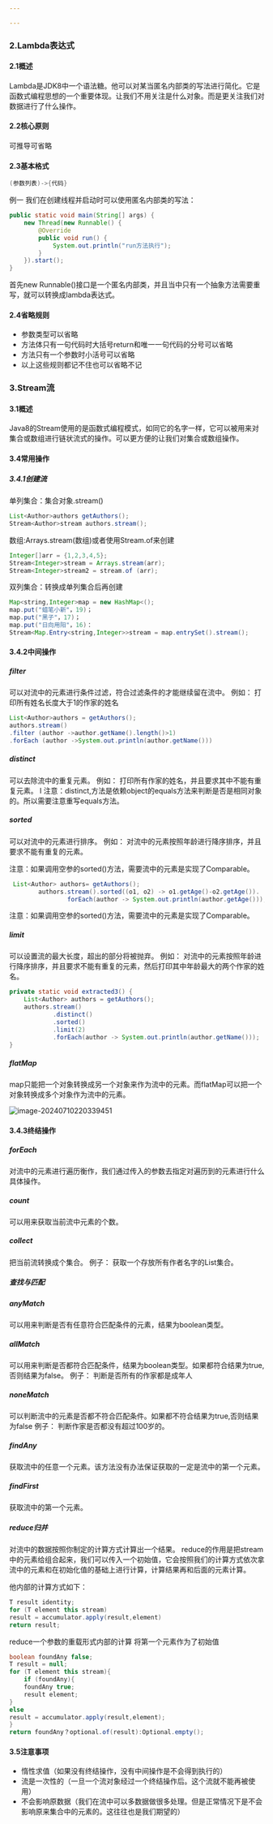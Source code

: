 ```yaml
---

---
```


### 2.Lambda表达式

#### 2.1概述

Lambda是JDK8中一个语法糖。他可以对某当匿名内部类的写法进行简化。它是函数式编程思想的一个重要体现。让我们不用关注是什么对象。而是更关注我们对数据进行了什么操作。

#### 

#### 2.2核心原则

可推导可省略

#### 2.3基本格式

```java
(参数列表)->{代码}
```

例一
我们在创建线程并启动时可以使用匿名内部类的写法：

```java
public static void main(String[] args) {
    new Thread(new Runnable() {
        @Override
        public void run() {
            System.out.println("run方法执行");
        }
    }).start();
}
```

首先new Runnable()接口是一个匿名内部类，并且当中只有一个抽象方法需要重写，就可以转换成lambda表达式。

#### 2.4省略规则

* 参数类型可以省略
* 方法体只有一句代码时大括号return和唯一一句代码的分号可以省略
* 方法只有一个参数时小活号可以省略
* 以上这些规则都记不住也可以省略不记

### 3.Stream流

#### 3.1概述

Java8的Stream使用的是函数式编程模式，如同它的名字一样，它可以被用来对集合或数组进行链状流式的操作。可以更方便的让我们对集合或数组操作。

#### 3.4常用操作

##### 3.4.1创建流

单列集合：集合对象.stream()

```java
List<Author>authors getAuthors();
Stream<Author>stream authors.stream();
```

数组:Arrays.stream(数组)或者使用Stream.of来创建

```java
Integer[]arr = {1,2,3,4,5};
Stream<Integer>stream = Arrays.stream(arr);
Stream<Integer>stream2 = stream.of (arr);
```

双列集合：转换成单列集合后再创建

```java
Map<string,Integer>map = new HashMap<();
map.put("蜡笔小新"，19)；
map.put("黑子"，17)；
map.put("日向用阳"，16)：
Stream<Map.Entry<string,Integer>>stream = map.entrySet().stream();
```

#### 3.4.2中间操作

##### filter

可以对流中的元素进行条件过滤，符合过滤条件的才能继续留在流中。
例如：
打印所有姓名长度大于1的作家的姓名

```java
List<Author>authors = getAuthors();
authors.stream()
.filter (author ->author.getName().length()>1)
.forEach (author ->System.out.println(author.getName()))
```

##### distinct

可以去除流中的重复元素。
例如：
打印所有作家的姓名，并且要求其中不能有重复元素。
I
注意：distinct,方法是依赖object的equals方法来判断是否是相同对象的。所以需要注意重写equals方法。

##### sorted

可以对流中的元素进行排序。
例如：
对流中的元素按照年龄进行降序排序，并且要求不能有重复的元素。

注意：如果调用空参的sorted()方法，需要流中的元素是实现了Comparable。

```java
 List<Author> authors= getAuthors();
        authors.stream().sorted((o1, o2) -> o1.getAge()-o2.getAge()).
                forEach(author -> System.out.println(author.getAge()));
```

注意：如果调用空参的sorted()方法，需要流中的元素是实现了Comparable。

##### limit

可以设置流的最大长度，超出的部分将被抛弃。
例如：
对流中的元素按照年龄进行降序排序，并且要求不能有重复的元素，然后打印其中年龄最大的两个作家的姓名。

```java
private static void extracted3() {
    List<Author> authors = getAuthors();
    authors.stream()
            .distinct()
            .sorted()
            .limit(2)
            .forEach(author -> System.out.println(author.getName()));
}
```

##### flatMap 

map只能把一个对象转换成另一个对象来作为流中的元素。而flatMap可以把一个对象转换成多个对象作为流中的元素。

![image-20240710220339451](ReadMe.assets/image-20240710220339451.png)

#### 3.4.3终结操作

##### forEach

对流中的元素进行遍历衡作，我们通过传入的参数去指定对遍历到的元素进行什么具体操作。

##### count

可以用来获取当前流中元素的个数。

##### collect

把当前流转换成个集合。
例子：
获取一个存放所有作者名字的List集合。

##### 查找与匹配

##### anyMatch

可以用来判断是否有任意符合匹配条件的元素，结果为boolean类型。

##### allMatch

可以用来判断是否都符合匹配条件，结果为boolean类型。如果都符合结果为true,否则结果为false。
例子：
判断是否所有的作家都是成年人

##### noneMatch

可以判断流中的元素是否都不符合匹配条件。如果都不符合结果为true,否则结果为false
例子：
判断作家是否都没有超过100岁的。

##### findAny

获取流中的任意一个元素。该方法没有办法保证获取的一定是流中的第一个元素。

##### findFirst

获取流中的第一个元素。

##### reduce归并

对流中的数据按照你制定的计算方式计算出一个结果。
reduce的作用是把stream中的元素给组合起来，我们可以传入一个初始值，它会按照我们的计算方式依次拿流中的元素和在初始化值的基础上进行计算，计算结果再和后面的元素计算。

他内部的计算方式如下：

```java
T result identity;
for (T element this stream)
result = accumulator.apply(result,element)
return result;
```

reduce一个参数的重载形式内部的计算 将第一个元素作为了初始值

```java
boolean foundAny false;
T result = null;
for (T element this stream){
    if (foundAny){
    foundAny true;
    result element;
}
else
result = accumulator.apply(result,element);
}
return foundAny？optional.of(result):Optional.empty();
```

#### 3.5注意事项

* 惰性求值（如果没有终结操作，没有中间操作是不会得到执行的）
*    流是一次性的（一旦一个流对象经过一个终结操作后。这个流就不能再被使用）
* 不会影响原数据（我们在流中可以多数据做很多处理。但是正常情况下是不会影响原来集合中的元素的。这往往也是我们期望的）